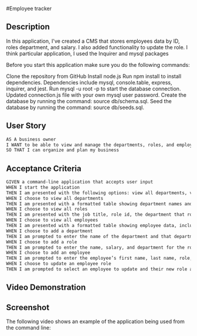 #Employee tracker

## Description

In this application, I've created a CMS that stores employees data by ID, roles department, and salary. I also added functionality to update the role. I think particular application, I used the Inquirer and mysql packages

Before you start this application make sure you do the following commands:

Clone the repository from GitHub
Install node.js
Run npm install to install dependencies. Dependencies include mysql, console.table, express, inquirer, and jest.
Run mysql -u root -p to start the database connection.
Updated connection.js file with your own mysql user password.
Create the database by running the command: source db/schema.sql.
Seed the database by running the command: source db/seeds.sql.

## User Story

```md
AS A business owner
I WANT to be able to view and manage the departments, roles, and employees in my company
SO THAT I can organize and plan my business
```

## Acceptance Criteria

```md
GIVEN a command-line application that accepts user input
WHEN I start the application
THEN I am presented with the following options: view all departments, view all roles, view all employees, add a department, add a role, add an employee, and update an employee role
WHEN I choose to view all departments
THEN I am presented with a formatted table showing department names and department ids
WHEN I choose to view all roles
THEN I am presented with the job title, role id, the department that role belongs to, and the salary for that role
WHEN I choose to view all employees
THEN I am presented with a formatted table showing employee data, including employee ids, first names, last names, job titles, departments, salaries, and managers that the employees report to
WHEN I choose to add a department
THEN I am prompted to enter the name of the department and that department is added to the database
WHEN I choose to add a role
THEN I am prompted to enter the name, salary, and department for the role and that role is added to the database
WHEN I choose to add an employee
THEN I am prompted to enter the employee’s first name, last name, role, and manager, and that employee is added to the database
WHEN I choose to update an employee role
THEN I am prompted to select an employee to update and their new role and this information is updated in the database 
```

## Video Demonstration


## Screenshot

The following video shows an example of the application being used from the command line:


